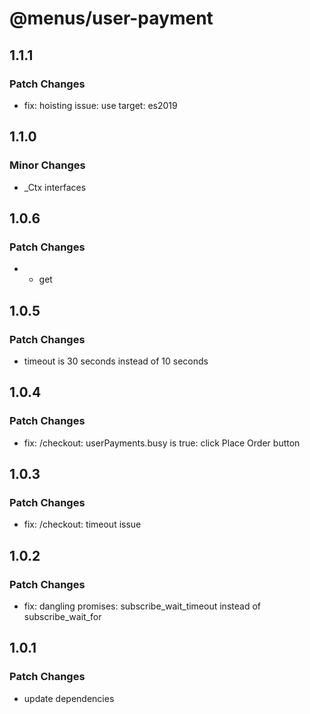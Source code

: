 # @menus/user-payment

## 1.1.1

### Patch Changes

- fix: hoisting issue: use target: es2019

## 1.1.0

### Minor Changes

- \_Ctx interfaces

## 1.0.6

### Patch Changes

- - get

## 1.0.5

### Patch Changes

- timeout is 30 seconds instead of 10 seconds

## 1.0.4

### Patch Changes

- fix: /checkout: userPayments.busy is true: click Place Order button

## 1.0.3

### Patch Changes

- fix: /checkout: timeout issue

## 1.0.2

### Patch Changes

- fix: dangling promises: subscribe_wait_timeout instead of subscribe_wait_for

## 1.0.1

### Patch Changes

- update dependencies
